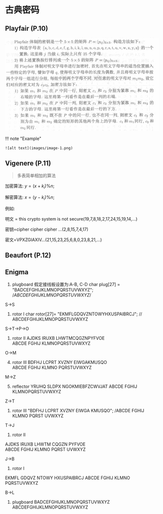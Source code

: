 # 古典密码

## Playfair (P.10)

![alt text](images/image.png)

!!! note "Example"

    ![alt text](images/image-1.png)

## Vigenere (P.11)

> 多表简单相加的算法


加密算法: $y = (x+k_i) \% n$;

解密算法: $x = (y-k_i) \% n$;

例如:

明文 = this crypto system is not secure(19,7,8,18,2,17,24,15,19,14,...)

密钥=cipher cipher cipher ...(2,8,15,7,4,17)

密文=VPXZGIAXIV...(21,15,23,25,6,8,0,23,8,21,...)

## Beaufort (P.12)


## Enigma

1. plugboard
假定接线板设置为:A-B, C-D
char plug[27]	= 
 "BADCEFGHIJKLMNOPQRSTUVWXYZ";
/*ABCDEFGHIJKLMNOPQRSTUVWXYZ*/

S->S

1. rotor I
char rotor[27]=
  "EKMFLGDQVZNTOWYHXUSPAIBRCJ";
// ABCDEFGHIJKLMNOPQRSTUVWXYZ

S->T->P->O

1. rotor II
AJDKS IRUXB LHWTMCQGZNPYFVOE  
ABCDE FGHIJ KLMNOPQRSTUVWXYZ    

O->M

4. rotor III
BDFHJ LCPRT XVZNY EIWGAKMUSQO      
ABCDE FGHIJ KLMNO PQRSTUVWXYZ

M->Z

5. reflector
YRUHQ SLDPX NGOKMIEBFZCWVJAT
ABCDE FGHIJ KLMNOPQRSTUVWXYZ

Z->T

1. rotor III
"BDFHJ LCPRT XVZNY EIWGA KMUSQO";
/ABCDE FGHIJ KLMNO PQRST UVWXYZ

T->J

1. rotor II

AJDKS IRUXB LHWTM CQGZN PYFVOE  
ABCDE FGHIJ KLMNO PQRST UVWXYZ    

J->B

1. rotor I

EKMFL GDQVZ NTOWY HXUSPAIBRCJ
ABCDE FGHIJ KLMNO PQRSTUVWXYZ

B->L

1. plugboard
BADCEFGHIJKLMNOPQRSTUVWXYZ
ABCDEFGHIJKLMNOPQRSTUVWXYZ
